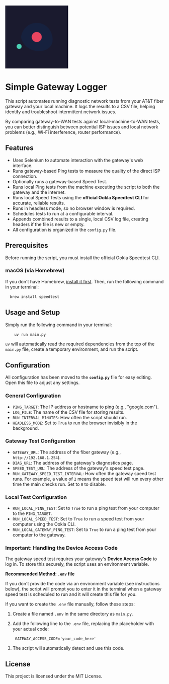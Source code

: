 <p align="left"> <img src="./icon.svg" alt="Simple Gateway Logger" width="200"> </p>

# Simple Gateway Logger

This script automates running diagnostic network tests from your AT&T fiber gateway and your local machine. It logs the results to a CSV file, helping identify and troubleshoot intermittent network issues.

By comparing gateway-to-WAN tests against local-machine-to-WAN tests, you can better distinguish between potential ISP issues and local network problems (e.g., Wi-Fi interference, router performance).

## Features

- Uses Selenium to automate interaction with the gateway's web interface.
- Runs gateway-based Ping tests to measure the quality of the direct ISP connection.
- Optionally runs a gateway-based Speed Test.
- Runs local Ping tests from the machine executing the script to both the gateway and the internet.
- Runs local Speed Tests using the **official Ookla Speedtest CLI** for accurate, reliable results.
- Runs in headless mode, so no browser window is required.
- Schedules tests to run at a configurable interval.
- Appends combined results to a single, local CSV log file, creating headers if the file is new or empty.
- All configuration is organized in the `config.py` file.

## Prerequisites
Before running the script, you must install the official Ookla Speedtest CLI.

### macOS (via Homebrew)

If you don't have Homebrew, [install it first](https://brew.sh/). Then, run the following command in your terminal:

  ```bash
    brew install speedtest
  ```

## Usage and Setup
Simply run the following command in your terminal:

  ```bash 
      uv run main.py
  ```
  `uv` will automatically read the required dependencies from the top of the `main.py` file, create a temporary environment, and run the script.
    
## Configuration
All configuration has been moved to the **`config.py`** file for easy editing. Open this file to adjust any settings.

### General Configuration

- `PING_TARGET`: The IP address or hostname to ping (e.g., "google.com").
- `LOG_FILE`: The name of the CSV file for storing results.
- `RUN_INTERVAL_MINUTES`: How often the script should run.
- `HEADLESS_MODE`: Set to `True` to run the browser invisibly in the background.

### Gateway Test Configuration

- `GATEWAY_URL`: The address of the fiber gateway (e.g., `http://192.168.1.254`).
- `DIAG_URL`: The address of the gateway's diagnostics page.
- `SPEED_TEST_URL`: The address of the gateway's speed test page.
- `RUN_GATEWAY_SPEED_TEST_INTERVAL`: How often the gateway speed test runs. For example, a value of `2` means the speed test will run every other time the main checks run. Set to `0` to disable.

### Local Test Configuration

- `RUN_LOCAL_PING_TEST`: Set to `True` to run a ping test from your computer to the `PING_TARGET`.
- `RUN_LOCAL_SPEED_TEST`: Set to `True` to run a speed test from your computer using the Ookla CLI.
- `RUN_LOCAL_GATEWAY_PING_TEST`: Set to `True` to run a ping test from your computer to the gateway.

### Important: Handling the Device Access Code
The gateway speed test requires your gateway's **Device Access Code** to log in. To store this securely, the script uses an environment variable.

**Recommended Method: `.env` file**

If you don't provide the code via an environment variable (see instructions below), the script will prompt you to enter it in the terminal when a gateway speed test is scheduled to run and it will create this file for you.

If you want to create the `.env` file manually, follow these steps:

1. Create a file named `.env` in the same directory as `main.py`.
2. Add the following line to the `.env` file, replacing the placeholder with your actual code:

        GATEWAY_ACCESS_CODE='your_code_here'

3. The script will automatically detect and use this code.


## License
This project is licensed under the MIT License.